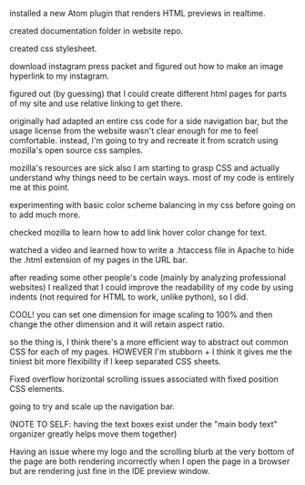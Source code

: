 installed a new Atom plugin that renders HTML previews in realtime.

created documentation folder in website repo.

created css stylesheet.

download instagram press packet and figured out how to make an image hyperlink to my instagram.

figured out (by guessing) that I could create different html pages for parts of my site and use relative linking to get there.

originally had adapted an entire css code for a side navigation bar, but the usage license from the website wasn't clear enough for me to feel comfortable. instead, I'm going to try and recreate it from scratch using mozilla's open source css samples.

mozilla's resources are sick also I am starting to grasp CSS and actually understand why things need to be certain ways. most of my code is entirely me at this point.

experimenting with basic color scheme balancing in my css before going on to add much more.

checked mozilla to learn how to add link hover color change for text.

watched a video and learned how to write a .htaccess file in Apache to hide the .html extension of my pages in the URL bar.

after reading some other people's code (mainly by analyzing professional websites) I realized that I could improve the readability of my code by using indents (not required for HTML to work, unlike python), so I did.

COOL! you can set one dimension for image scaling to 100% and then change the other dimension and it will retain aspect ratio.

so the thing is, I think there's a more efficient way to abstract out common CSS for each of my pages. HOWEVER I'm stubborn + I think it gives me the tiniest bit more flexibility if I keep separated CSS sheets.

Fixed overflow horizontal scrolling issues associated with fixed position CSS elements.

going to try and scale up the navigation bar.

(NOTE TO SELF: having the text boxes exist under the "main body text" organizer greatly helps move them together)

Having an issue where my logo and the scrolling blurb at the very bottom of the page are both rendering incorrectly when I open the page in a browser but are rendering just fine in the IDE preview window.
